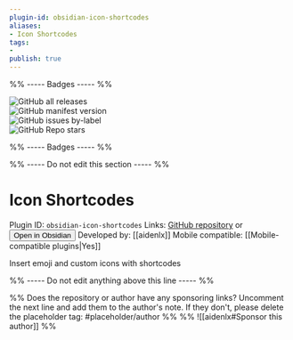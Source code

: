 ```yaml
---
plugin-id: obsidian-icon-shortcodes
aliases:
- Icon Shortcodes
tags: 
- 
publish: true
---
```


%% ----- Badges ----- %%

![GitHub all releases](https://img.shields.io/github/downloads/aidenlx/obsidian-icon-shortcodes/total?color=573E7A&logo=github&style=for-the-badge)   
![GitHub manifest version](https://img.shields.io/github/manifest-json/v/aidenlx/obsidian-icon-shortcodes?color=573E7A&logo=github&style=for-the-badge)   
![GitHub issues by-label](https://img.shields.io/github/issues/aidenlx/obsidian-icon-shortcodes/help%20wanted?color=573E7A&logo=github&style=for-the-badge)   
![GitHub Repo stars](https://img.shields.io/github/stars/aidenlx/obsidian-icon-shortcodes?color=573E7A&logo=github&style=for-the-badge)

%% ----- Badges ----- %%

%% ----- Do not edit this section ----- %%

# Icon Shortcodes

Plugin ID: `obsidian-icon-shortcodes`
Links: [GitHub repository](https://github.com/aidenlx/obsidian-icon-shortcodes) or [<button id=HH>Open in Obsidian</button>](obsidian://goto-plugin?id=obsidian-icon-shortcodes)
Developed by: [[aidenlx]]
Mobile compatible: [[Mobile-compatible plugins|Yes]]

Insert emoji and custom icons with shortcodes

%% ----- Do not edit anything above this line ----- %% 

%% Does the repository or author have any sponsoring links? Uncomment the next line and add them to the author's note. If they don't, please delete the placeholder tag: #placeholder/author %%
%% ![[aidenlx#Sponsor this author]] %%
